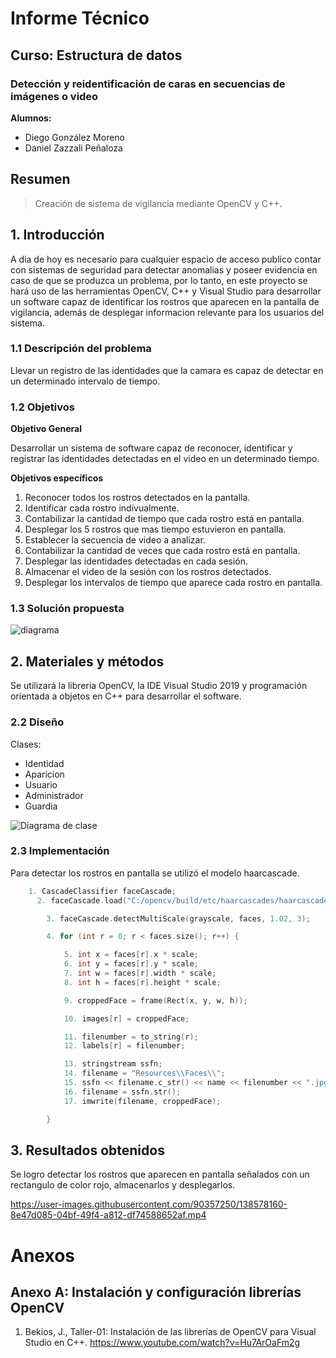 
# Informe Técnico 
## Curso: Estructura de datos
### Detección y reidentificación de caras en secuencias de imágenes o video

**Alumnos:**

* Diego González Moreno
* Daniel Zazzali Peñaloza

## Resumen 

> Creación de sistema de vigilancia mediante OpenCV y C++.

## 1. Introducción

A dia de hoy es necesario para cualquier espacio de acceso publico contar con sistemas de seguridad para detectar anomalias y poseer evidencia en caso de que se produzca un problema, por lo tanto, en este proyecto se hará uso de las herramientas OpenCV, C++ y Visual Studio para desarrollar un software capaz de identificar los rostros que aparecen en la pantalla de vigilancia, además de desplegar informacion relevante para los usuarios del sistema.

### 1.1 Descripción del problema

Llevar un registro de las identidades que la camara es capaz de detectar en un determinado intervalo de tiempo.

### 1.2 Objetivos 

**Objetivo General**

Desarrollar un sistema de software capaz de reconocer, identificar y registrar las identidades detectadas en el video en un determinado tiempo.

**Objetivos específicos**

1. Reconocer todos los rostros detectados en la pantalla.
2. Identificar cada rostro indivualmente.
3. Contabilizar la cantidad de tiempo que cada rostro está en pantalla.
4. Desplegar los 5 rostros que mas tiempo estuvieron en pantalla.
5. Establecer la secuencia de video a analizar.
6. Contabilizar la cantidad de veces que cada rostro está en pantalla.
7. Desplegar las identidades detectadas en cada sesión.
8. Almacenar el video de la sesión con los rostros detectados.
9. Desplegar los intervalos de tiempo que aparece cada rostro en pantalla.

### 1.3 Solución propuesta

![diagrama](https://user-images.githubusercontent.com/90357250/136678660-8e52372a-a9ad-475e-8b9d-479b1e01adfa.png)



## 2. Materiales y métodos

Se utilizará la libreria OpenCV, la IDE Visual Studio 2019 y programación orientada a objetos en C++ para desarrollar el software.

### 2.2 Diseño 

Clases:
* Identidad
* Aparicion
* Usuario
* Administrador
* Guardia

![Diagrama de clase](https://user-images.githubusercontent.com/90357250/138576534-cc880c47-fe1e-45ff-9545-adaa2f853933.jpg)

### 2.3 Implementación

Para detectar los rostros en pantalla se utilizó el modelo haarcascade.

```c++
    1. CascadeClassifier faceCascade;
	  2. faceCascade.load("C:/opencv/build/etc/haarcascades/haarcascade_frontalface_alt.xml");

		3. faceCascade.detectMultiScale(grayscale, faces, 1.02, 3);

		4. for (int r = 0; r < faces.size(); r++) {

			5. int x = faces[r].x * scale;
			6. int y = faces[r].y * scale;
			7. int w = faces[r].width * scale;
			8. int h = faces[r].height * scale;

			9. croppedFace = frame(Rect(x, y, w, h));

			10. images[r] = croppedFace;

			11. filenumber = to_string(r);
			12. labels[r] = filenumber;

			13. stringstream ssfn;
			14. filename = "Resources\\Faces\\";
			15. ssfn << filename.c_str() << name << filenumber << ".jpg";
			16. filename = ssfn.str();
			17. imwrite(filename, croppedFace);

		}
```
## 3. Resultados obtenidos

Se logro detectar los rostros que aparecen en pantalla señalados con un rectangulo de color rojo, almacenarlos y desplegarlos.

https://user-images.githubusercontent.com/90357250/138578160-8e47d085-04bf-49f4-a812-df74588652af.mp4

# Anexos

## Anexo A: Instalación y configuración librerías OpenCV

1. Bekios, J., Taller-01: Instalación de las librerías de OpenCV para Visual Studio en C++. https://www.youtube.com/watch?v=Hu7ArOaFm2g
  

